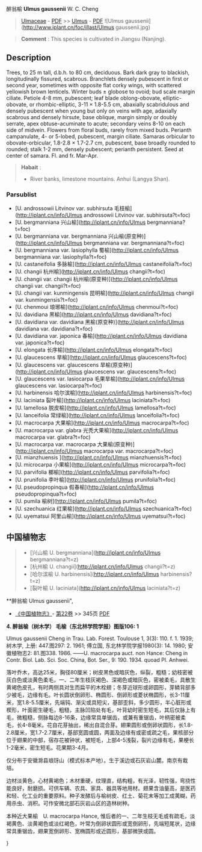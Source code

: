 醉翁榆 **Ulmus gaussenii** W. C. Cheng

> [Ulmaceae](http://iplant.cn/info/Ulmaceae?t=foc) - [PDF](http://www.iplant.cn/foc/pdf/Ulmaceae.pdf) >> [Ulmus](http://iplant.cn/info/Ulmus?t=foc) - [PDF](http://www.iplant.cn/foc/pdf/Ulmus.pdf)
![Ulmus gaussenii](http://www.iplant.cn/foc/illast/Ulmus gaussenii.jpg)

> **Comment** : 
> This species is cultivated in Jiangsu (Nanjing).

## Description

Trees, to 25 m tall, d.b.h. to 80 cm, deciduous. Bark dark gray to blackish, longitudinally fissured, scabrous. Branchlets densely pubescent in first or second year, sometimes with opposite flat corky wings, with scattered yellowish brown lenticels. Winter buds ± globose to ovoid; bud scale margin ciliate. Petiole 4-8 mm, pubescent; leaf blade oblong-obovate, elliptic-obovate, or rhombic-elliptic, 3-11 × 1.8-5.5 cm, abaxially scabridulous and densely pubescent when young but only on veins with age, adaxially scabrous and densely hirsute, base oblique, margin simply or doubly serrate, apex obtuse-acuminate to acute; secondary veins 8-10 on each side of midvein. Flowers from floral buds, rarely from mixed buds. Perianth campanulate, 4- or 5-lobed, pubescent, margin ciliate. Samaras orbicular to obovate-orbicular, 1.8-2.8 × 1.7-2.7 cm, pubescent, base broadly rounded to rounded; stalk 1-2 mm, densely pubescent; perianth persistent. Seed at center of samara. Fl. and fr. Mar-Apr.

> **Habait** : 
>* River banks, limestone mountains. Anhui (Langya Shan).


### Parsublist

* [U.  androssowii Litvinov var. subhirsuta  毛枝榆](http://iplant.cn/info/Ulmus androssowii Litvinov var. subhirsuta?t=foc)
* [U.  bergmanniana  兴山榆](http://iplant.cn/info/Ulmus bergmanniana?t=foc)
* [U.  bergmanniana var. bergmanniana  兴山榆(原变种)](http://iplant.cn/info/Ulmus bergmanniana var. bergmanniana?t=foc)
* [U.  bergmanniana var. lasiophylla  蜀榆](http://iplant.cn/info/Ulmus bergmanniana var. lasiophylla?t=foc)
* [U.  castaneifolia  多脉榆](http://iplant.cn/info/Ulmus castaneifolia?t=foc)
* [U.  changii  杭州榆](http://iplant.cn/info/Ulmus changii?t=foc)
* [U.  changii var. changii  杭州榆(原变种)](http://iplant.cn/info/Ulmus changii var. changii?t=foc)
* [U.  changii var. kunmingensis  昆明榆](http://iplant.cn/info/Ulmus changii var. kunmingensis?t=foc)
* [U.  chenmoui  琅琊榆](http://iplant.cn/info/Ulmus chenmoui?t=foc)
* [U.  davidiana  黑榆](http://iplant.cn/info/Ulmus davidiana?t=foc)
* [U.  davidiana var. davidiana  黑榆(原变种)](http://iplant.cn/info/Ulmus davidiana var. davidiana?t=foc)
* [U.  davidiana var. japonica  春榆](http://iplant.cn/info/Ulmus davidiana var. japonica?t=foc)
* [U.  elongata  长序榆](http://iplant.cn/info/Ulmus elongata?t=foc)
* [U.  glaucescens  旱榆](http://iplant.cn/info/Ulmus glaucescens?t=foc)
* [U.  glaucescens var. glaucescens  旱榆(原变种)](http://iplant.cn/info/Ulmus glaucescens var. glaucescens?t=foc)
* [U.  glaucescens var. lasiocarpa  毛果旱榆](http://iplant.cn/info/Ulmus glaucescens var. lasiocarpa?t=foc)
* [U.  harbinensis  哈尔滨榆](http://iplant.cn/info/Ulmus harbinensis?t=foc)
* [U.  laciniata  裂叶榆](http://iplant.cn/info/Ulmus laciniata?t=foc)
* [U.  lamellosa  脱皮榆](http://iplant.cn/info/Ulmus lamellosa?t=foc)
* [U.  lanceifolia  常绿榆](http://iplant.cn/info/Ulmus lanceifolia?t=foc)
* [U.  macrocarpa  大果榆](http://iplant.cn/info/Ulmus macrocarpa?t=foc)
* [U.  macrocarpa var. glabra  光秃大果榆](http://iplant.cn/info/Ulmus macrocarpa var. glabra?t=foc)
* [U.  macrocarpa var. macrocarpa  大果榆(原变种)](http://iplant.cn/info/Ulmus macrocarpa var. macrocarpa?t=foc)
* [U.  mianzhuensis  ](http://iplant.cn/info/Ulmus mianzhuensis?t=foc)
* [U.  microcarpa  小果榆](http://iplant.cn/info/Ulmus microcarpa?t=foc)
* [U.  parvifolia  榔榆](http://iplant.cn/info/Ulmus parvifolia?t=foc)
* [U.  prunifolia  李叶榆](http://iplant.cn/info/Ulmus prunifolia?t=foc)
* [U.  pseudopropinqua  假春榆](http://iplant.cn/info/Ulmus pseudopropinqua?t=foc)
* [U.  pumila  榆树](http://iplant.cn/info/Ulmus pumila?t=foc)
* [U.  szechuanica  红果榆](http://iplant.cn/info/Ulmus szechuanica?t=foc)
* [U.  uyematsui  阿里山榆](http://iplant.cn/info/Ulmus uyematsui?t=foc)

## 中国植物志

> * [兴山榆  U.  bergmanniana](http://iplant.cn/info/Ulmus bergmanniana?t=z)
> * [杭州榆  U.  changii](http://iplant.cn/info/Ulmus changii?t=z)
> * [哈尔滨榆  U.  harbinensis](http://iplant.cn/info/Ulmus harbinensis?t=z)
> * [裂叶榆  U.  laciniata](http://iplant.cn/info/Ulmus laciniata?t=z)

**醉翁榆 Ulmus gaussenii",


* [《中国植物志》](http://www.iplant.cn/frps)- [第22卷](http://www.iplant.cn/frps/vol/22) >> 345页 [PDF](http://www.iplant.cn/frps/pdf/22/345.pdf)

**4. 醉翁榆（树木学） 毛榆（东北林学院学报）图版106: 1**

Ulmus gaussenii Cheng in Trau. Lab. Forest. Toulouse 1, 3(3): 110. f. 1. 1939;树木学, 上册: 447.图297: 2. 1961; 傅立国, 东北林学院学报1980(3): 14. 1980; 安徽植物志2: 81.图338. 1986. ——U. macrocarpa auct. non Hance: Cheng in Contr. Biol. Lab. Sci. Soc. China, Bot. Ser., 9: 190. 1934. quoad Pl. Anhwei.

落叶乔木，高达25米，胸径80厘米；树皮黑色或暗灰色，纵裂，粗糙；幼枝密被灰白色或淡黄色柔毛，一、二年生枝灰褐色、深褐色或暗灰色，密被柔毛，具散生黄褐色皮孔，有时两侧具对生而扁平的木栓翅；冬芽近球形或卵圆形，芽鳞背部多少被毛，边缘有毛。叶长圆状倒卵形、椭圆形、倒卵形或菱状椭圆形，长3-11厘米，宽1.8-5.5厘米，先端钝、渐尖或具短尖，基部歪斜，多少圆形，半心脏形或楔形，叶面密生硬毛，粗糙，主脉凹陷处有毛，叶背幼时密生短毛，其后仅脉上有毛，微粗糙，侧脉每边8-16条，边缘常具单锯齿，或兼有重锯齿，叶柄密被柔毛，长4-8毫米。花自花芽抽出，稀出自混合芽。翅果圆形或倒卵状圆形，长1.8-2.8厘米，宽1.7-2.7厘米，基部宽圆或圆，两面及边缘有或密或疏之毛，果核部分位于翅果的中部，宿存花被钟状，被短毛，上部4-5浅裂，裂片边缘有毛，果梗长1-2毫米，密生短毛。花果期3-4月。

仅分布于安徽滁县琅玡山（模式标本产地）。生于溪边或石灰岩山麓。南京有栽培。

边材淡黄色，心材黄褐色；木材重硬，纹理直，结构粗，有光泽，韧性强，弯挠性能良好，耐磨损。可供车辆、农具、家具、器具等地用材。翅果含油量高，是医药和轻、化工业的重要原料。种子发酵后与榆树皮、红土、菊花末等加工成荑糊，药用杀虫、消积。可作安微北部石灰岩山区的造林树种。

本种近大果榆　U. macrocarpa Hance, 惟后者的一、二年生枝无毛或有疏毛，淡褐黄色、淡黄褐色或淡红褐色，叶常为倒卵状圆形或宽倒卵形，先端短尾状，边缘常具重锯齿，翅果宽倒卵形、宽椭圆形或近圆形，基部微狭或圆。


}